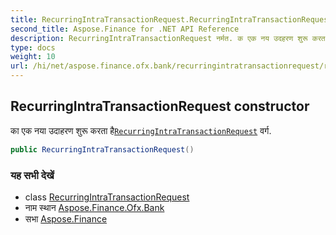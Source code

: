 ```yaml
---
title: RecurringIntraTransactionRequest.RecurringIntraTransactionRequest
second_title: Aspose.Finance for .NET API Reference
description: RecurringIntraTransactionRequest नर्मत. क एक नय उदहरण शुरू करत हैRecurringIntraTransactionRequest वर्ग.
type: docs
weight: 10
url: /hi/net/aspose.finance.ofx.bank/recurringintratransactionrequest/recurringintratransactionrequest/
---
```

## RecurringIntraTransactionRequest constructor

का एक नया उदाहरण शुरू करता है[`RecurringIntraTransactionRequest`](../) वर्ग.

```csharp
public RecurringIntraTransactionRequest()
```

### यह सभी देखें

* class [RecurringIntraTransactionRequest](../)
* नाम स्थान [Aspose.Finance.Ofx.Bank](../../recurringintratransactionrequest/)
* सभा [Aspose.Finance](../../../)


